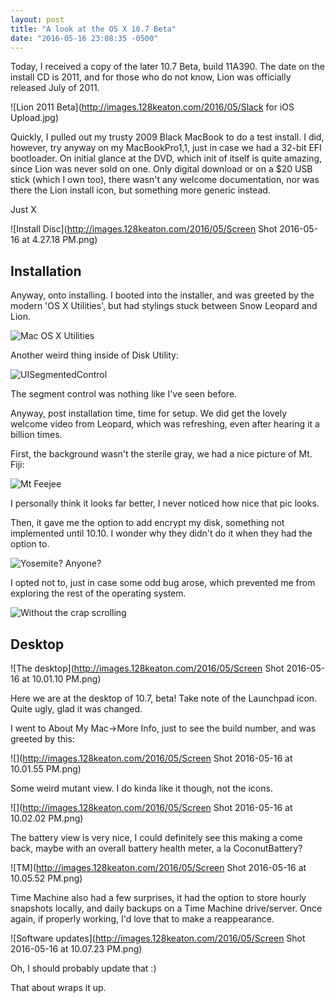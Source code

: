 ```yaml
---
layout: post
title: "A look at the OS X 10.7 Beta"
date: "2016-05-16 23:08:35 -0500"
---
```

Today, I received a copy of the later 10.7 Beta, build 11A390. The date on the install CD is 2011, and for those who do not know, Lion was officially released July of 2011.


![Lion 2011 Beta](http://images.128keaton.com/2016/05/Slack for iOS Upload.jpg)

Quickly, I pulled out my trusty 2009 Black MacBook to do a test install. I did, however, try anyway on my MacBookPro1,1, just in case we had a 32-bit EFI bootloader. On initial glance at the DVD, which init of itself is quite amazing, since Lion was never sold on one. Only digital download or on a $20 USB stick (which I own too), there wasn't any welcome documentation, nor was there the Lion install icon, but something more generic instead.

Just X

![Install Disc](http://images.128keaton.com/2016/05/Screen Shot 2016-05-16 at 4.27.18 PM.png)

## Installation

Anyway, onto installing. I booted into the installer, and was greeted by the modern 'OS X Utilities', but had stylings stuck between Snow Leopard and Lion.

![Mac OS X Utilities](http://images.128keaton.com/2016/05/IMG_1819.JPG)

Another weird thing inside of Disk Utility:

![UISegmentedControl](http://images.128keaton.com/2016/05/IMG_1821.JPG)

The segment control was nothing like I've seen before.

Anyway, post installation time, time for setup. We did get the lovely welcome video from Leopard, which was refreshing, even after hearing it a billion times.

First, the background wasn't the sterile gray, we had a nice picture of Mt. Fiji:

![Mt Feejee](http://images.128keaton.com/2016/05/IMG_1825.JPG)

I personally think it looks far better, I never noticed how nice that pic looks.

Then, it gave me the option to add encrypt my disk, something not implemented until 10.10. I wonder why they didn't do it when they had the option to.

![Yosemite? Anyone?](http://images.128keaton.com/2016/05/IMG_1827.JPG)

I opted not to, just in case some odd bug arose, which prevented me from exploring the rest of the operating system.

![Without the crap scrolling](http://images.128keaton.com/2016/05/IMG_1828.JPG)

## Desktop

![The desktop](http://images.128keaton.com/2016/05/Screen Shot 2016-05-16 at 10.01.10 PM.png)

Here we are at the desktop of 10.7, beta! Take note of the Launchpad icon.
Quite ugly, glad it was changed.

I went to About My Mac->More Info, just to see the build number, and was greeted by this:

![](http://images.128keaton.com/2016/05/Screen Shot 2016-05-16 at 10.01.55 PM.png)

Some weird mutant view. I do kinda like it though, not the icons.

![](http://images.128keaton.com/2016/05/Screen Shot 2016-05-16 at 10.02.02 PM.png)

The battery view is very nice, I could definitely see this making a come back, maybe with an overall battery health meter, a la CoconutBattery?

![TM](http://images.128keaton.com/2016/05/Screen Shot 2016-05-16 at 10.05.52 PM.png)

Time Machine also had a few surprises, it had the option to store hourly snapshots locally, and daily backups on a Time Machine drive/server. Once again, if properly working, I'd love that to make a reappearance.



![Software updates](http://images.128keaton.com/2016/05/Screen Shot 2016-05-16 at 10.07.23 PM.png)

Oh, I should probably update that :)

That about wraps it up. 
